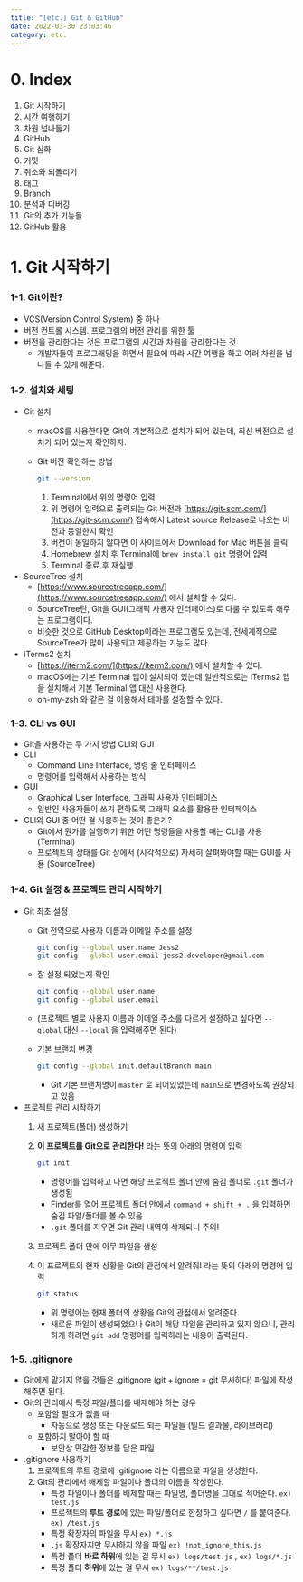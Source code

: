 ```yaml
---
title: "[etc.] Git & GitHub"
date: 2022-03-30 23:03:46
category: etc.
---
```


# 0. Index

1. Git 시작하기
2. 시간 여행하기
3. 차원 넘나들기
4. GitHub
5. Git 심화
6. 커밋
7. 취소와 되돌리기
8. 태그
9. Branch
10. 분석과 디버깅
11. Git의 추가 기능들
12. GitHub 활용

# 1. Git 시작하기

### 1-1. Git이란?

- VCS(Version Control System) 중 하나
- 버전 컨트롤 시스템. 프로그램의 버전 관리를 위한 툴
- 버전을 관리한다는 것은 프로그램의 시간과 차원을 관리한다는 것
    - 개발자들이 프로그래밍을 하면서 필요에 따라 시간 여행을 하고 여러 차원을 넘나들 수 있게 해준다.

### 1-2. 설치와 세팅

- Git 설치
    - macOS를 사용한다면 Git이 기본적으로 설치가 되어 있는데, 최신 버전으로 설치가 되어 있는지 확인하자.
    - Git 버전 확인하는 방법
        
        ```bash
        git --version
        ```
        
        1. Terminal에서 위의 명령어 입력
        2. 위 명령어 입력으로 출력되는 Git 버전과 [https://git-scm.com/](https://git-scm.com/) 접속해서 Latest source Release로 나오는 버전과 동일한지 확인
        3. 버전이 동일하지 않다면 이 사이트에서 Download for Mac 버튼을 클릭
        4. Homebrew 설치 후 Terminal에 `brew install git` 명령어 입력
        5. Terminal 종료 후 재실행
- SourceTree 설치
    - [https://www.sourcetreeapp.com/](https://www.sourcetreeapp.com/) 에서 설치할 수 있다.
    - SourceTree란, Git을 GUI(그래픽 사용자 인터페이스)로 다룰 수 있도록 해주는 프로그램이다.
    - 비슷한 것으로 GitHub Desktop이라는 프로그램도 있는데, 전세계적으로 SourceTree가 많이 사용되고 제공하는 기능도 많다.
- iTerms2 설치
    - [https://iterm2.com/](https://iterm2.com/) 에서 설치할 수 있다.
    - macOS에는 기본 Terminal 앱이 설치되어 있는데 일반적으로는 iTerms2 앱을 설치해서 기본 Terminal 앱 대신 사용한다.
    - oh-my-zsh 와 같은 걸 이용해서 테마를 설정할 수 있다.
    

### 1-3. CLI vs GUI

- Git을 사용하는 두 가지 방법 CLI와 GUI
- CLI
    - Command Line Interface, 명령 줄 인터페이스
    - 명령어를 입력해서 사용하는 방식
- GUI
    - Graphical User Interface, 그래픽 사용자 인터페이스
    - 일반인 사용자들이 쓰기 편하도록 그래픽 요소를 활용한 인터페이스
- CLI와 GUI 중 어떤 걸 사용하는 것이 좋은가?
    - Git에서 뭔가를 실행하기 위한 어떤 명령들을 사용할 때는 CLI를 사용 (Terminal)
    - 프로젝트의 상태를 Git 상에서 (시각적으로) 자세히 살펴봐야할 때는 GUI를 사용 (SourceTree)
    

### 1-4. Git 설정 & 프로젝트 관리 시작하기

- Git 최초 설정
    - Git 전역으로 사용자 이름과 이메일 주소를 설정
        
        ```bash
        git config --global user.name Jess2
        git config --global user.email jess2.developer@gmail.com
        ```
        
    - 잘 설정 되었는지 확인
        
        ```bash
        git config --global user.name
        git config --global user.email
        ```
        
    - (프로젝트 별로 사용자 이름과 이메일 주소를 다르게 설정하고 싶다면 `--global` 대신 `--local` 을 입력해주면 된다)
    - 기본 브랜치 변경
        
        ```bash
        git config --global init.defaultBranch main
        ```
        
        - Git 기본 브랜치명이 `master` 로 되어있었는데 `main`으로 변경하도록 권장되고 있음
- 프로젝트 관리 시작하기
    1. 새 프로젝트(폴더) 생성하기
    2. **이 프로젝트를 Git으로 관리한다!** 라는 뜻의 아래의 명령어 입력
        
        ```bash
        git init
        ```
        
        - 명령어를 입력하고 나면 해당 프로젝트 폴더 안에 숨김 폴더로 `.git` 폴더가 생성됨
        - Finder를 열어 프로젝트 폴더 안에서 `command + shift + .` 을 입력하면 숨김 파일/폴더를 볼 수 있음
        - `.git` 폴더를 지우면 Git 관리 내역이 삭제되니 주의!
    3. 프로젝트 폴더 안에 아무 파일을 생성
    4. 이 프로젝트의 현재 상황을 Git의 관점에서 알려줘! 라는 뜻의 아래의 명령어 입력
        
        ```bash
        git status
        ```
        
        - 위 명령어는 현재 폴더의 상황을 Git의 관점에서 알려준다.
        - 새로운 파일이 생성되었으나 Git이 해당 파일을 관리하고 있지 않으니, 관리하게 하려면 `git add` 명령어를 입력하라는 내용이 출력된다.
    

### 1-5. .gitignore

- Git에게 맡기지 않을 것들은 .gitignore (git + ignore = git 무시하다) 파일에 작성해주면 된다.
- Git의 관리에서 특정 파일/폴더를 배제해야 하는 경우
    - 포함할 필요가 없을 때
        - 자동으로 생성 또는 다운로드 되는 파일들 (빌드 결과물, 라이브러리)
    - 포함하지 말아야 할 때
        - 보안상 민감한 정보를 담은 파일
- .gitignore 사용하기
    1. 프로젝트의 루트 경로에 .gitignore 라는 이름으로 파일을 생성한다.
    2. Git의 관리에서 배제할 파일이나 폴더의 이름을 작성한다.
        - 특정 파일이나 폴더를 배제할 때는 파일명, 폴더명을 그대로 적어준다. `ex) test.js`
        - 프로젝트의 **루트 경로**에 있는 파일/폴더로 한정하고 싶다면 `/` 를 붙여준다. `ex) /test.js`
        - 특정 확장자의 파일을 무시 `ex) *.js`
        - `.js` 확장자지만 무시하지 않을 파일 `ex) !not_ignore_this.js`
        - 특정 폴더 **바로 하위**에 있는 걸 무시 `ex) logs/test.js` , `ex) logs/*.js`
        - 특정 폴더 **하위**에 있는 걸 무시 `ex) logs/**/test.js`